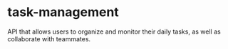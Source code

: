 # task-management
API that allows users to organize and monitor their daily tasks, as well as collaborate with teammates.
